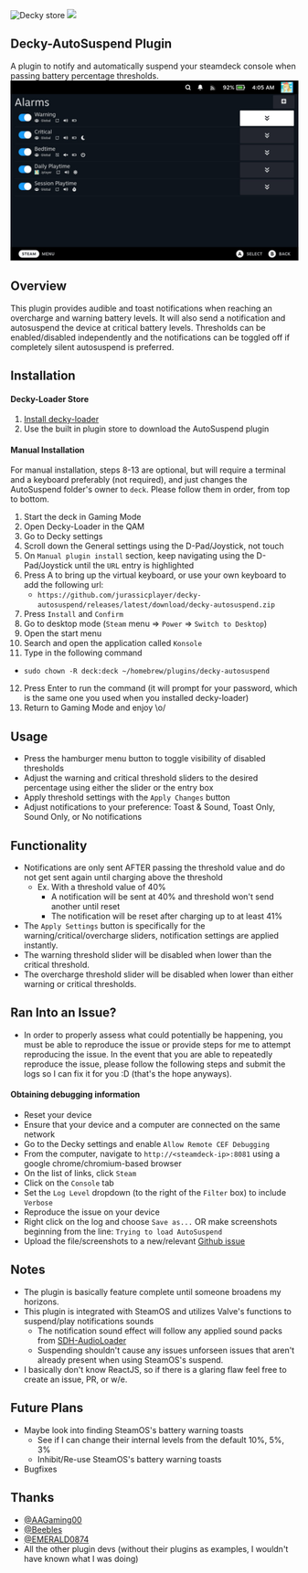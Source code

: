 ![Decky store](https://img.shields.io/badge/dynamic/json?color=blue&label=release&query=%24[%3F(%40.name%3D%3D%27AutoSuspend%27)].versions[0].name&url=https%3A%2F%2Fplugins.deckbrew.xyz%2Fplugins) [<img src="https://img.shields.io/badge/kofi-kofi?logo=kofi&logoColor=ffffff&label=donate">](https://ko-fi.com/jurassicplayer)
## Decky-AutoSuspend Plugin
A plugin to notify and automatically suspend your steamdeck console when passing battery percentage thresholds.
![Main View](./assets/thumbnail.png)

## Overview
This plugin provides audible and toast notifications when reaching an overcharge and warning battery levels. It will also send a notification and autosuspend the device at critical battery levels. Thresholds can be enabled/disabled independently and the notifications can be toggled off if completely silent autosuspend is preferred.

## Installation
#### Decky-Loader Store
1. [Install decky-loader](https://github.com/SteamDeckHomebrew/decky-loader#installation)
2. Use the built in plugin store to download the AutoSuspend plugin
#### Manual Installation
For manual installation, steps 8-13 are optional, but will require a terminal and a keyboard preferably (not required), and just changes the AutoSuspend folder's owner to `deck`. Please follow them in order, from top to bottom.

1. Start the deck in Gaming Mode
2. Open Decky-Loader in the QAM
3. Go to Decky settings
4. Scroll down the General settings using the D-Pad/Joystick, not touch
5. On `Manual plugin install` section, keep navigating using the D-Pad/Joystick until the `URL` entry is highlighted
6. Press A to bring up the virtual keyboard, or use your own keyboard to add the following url:
   - `https://github.com/jurassicplayer/decky-autosuspend/releases/latest/download/decky-autosuspend.zip`
7. Press `Install` and `Confirm`
8. Go to desktop mode (`Steam` menu => `Power` => `Switch to Desktop`)
9. Open the start menu
10. Search and open the application called `Konsole`
11. Type in the following command
  - `sudo chown -R deck:deck ~/homebrew/plugins/decky-autosuspend`
12. Press Enter to run the command (it will prompt for your password, which is the same one you used when you installed decky-loader)
13. Return to Gaming Mode and enjoy \o/

## Usage
- Press the hamburger menu button to toggle visibility of disabled thresholds
- Adjust the warning and critical threshold sliders to the desired percentage using either the slider or the entry box
- Apply threshold settings with the `Apply Changes` button
- Adjust notifications to your preference: Toast & Sound, Toast Only, Sound Only, or No notifications

## Functionality
- Notifications are only sent AFTER passing the threshold value and do not get sent again until charging above the threshold
   - Ex. With a threshold value of 40%
      - A notification will be sent at 40% and threshold won't send another until reset
      - The notification will be reset after charging up to at least 41%
- The `Apply Settings` button is specifically for the warning/critical/overcharge sliders, notification settings are applied instantly.
- The warning threshold slider will be disabled when lower than the critical threshold.
- The overcharge threshold slider will be disabled when lower than either warning or critical thresholds.

## Ran Into an Issue?
- In order to properly assess what could potentially be happening, you must be able to reproduce the issue or provide steps for me to attempt reproducing the issue. In the event that you are able to repeatedly reproduce the issue, please follow the following steps and submit the logs so I can fix it for you :D (that's the hope anyways).
#### Obtaining debugging information
- Reset your device
- Ensure that your device and a computer are connected on the same network
- Go to the Decky settings and enable `Allow Remote CEF Debugging`
- From the computer, navigate to `http://<steamdeck-ip>:8081` using a google chrome/chromium-based browser
- On the list of links, click `Steam`
- Click on the `Console` tab
- Set the `Log Level` dropdown (to the right of the `Filter` box) to include `Verbose`
- Reproduce the issue on your device
- Right click on the log and choose `Save as...` OR make screenshots beginning from the line: `Trying to load AutoSuspend`
- Upload the file/screenshots to a new/relevant [Github issue](https://github.com/jurassicplayer/decky-autosuspend/issues)

## Notes
- The plugin is basically feature complete until someone broadens my horizons.
- This plugin is integrated with SteamOS and utilizes Valve's functions to suspend/play notifications sounds
   - The notification sound effect will follow any applied sound packs from [SDH-AudioLoader](https://github.com/EMERALD0874/SDH-AudioLoader)
   - Suspending shouldn't cause any issues unforseen issues that aren't already present when using SteamOS's suspend.
- I basically don't know ReactJS, so if there is a glaring flaw feel free to create an issue, PR, or w/e.

## Future Plans
- Maybe look into finding SteamOS's battery warning toasts
   - See if I can change their internal levels from the default 10%, 5%, 3%
   - Inhibit/Re-use SteamOS's battery warning toasts
- Bugfixes

## Thanks
- [@AAGaming00](https://github.com/AAGaming00)
- [@Beebles](https://github.com/beebls)
- [@EMERALD0874](https://github.com/EMERALD0874)
- All the other plugin devs (without their plugins as examples, I wouldn't have known what I was doing)
